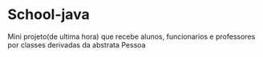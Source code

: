 # School-java
Mini projeto(de ultima hora) que recebe alunos, funcionarios e professores por classes derivadas da abstrata Pessoa
